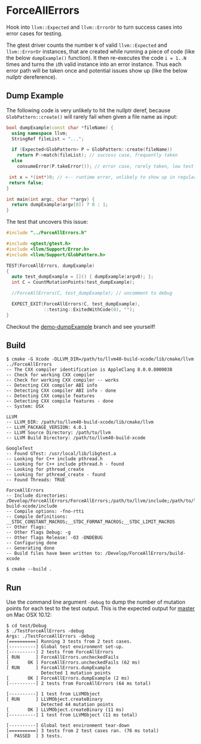 # ForceAllErrors

Hook into `llvm::Expected` and `llvm::ErrorOr` to turn success cases into error cases for testing. 

The gtest driver counts the number `N` of valid `llvm::Expected` and `llvm::ErrorOr` instances, that are created while 
running a piece of code (like the below `dumpExample()` function). It then re-executes the code `i = 1..N` times and 
turns the `i`th valid instance into an error instance. Thus each error path will be taken once and potential issues 
show up (like the below nullptr dereference).

## Dump Example

The following code is very unlikely to hit the nullptr deref, 
because `GlobPattern::create()` will rarely fail 
when given a file name as input:
```cpp
bool dumpExample(const char *fileName) {
  using namespace llvm;
  StringRef fileList = "...";

  if (Expected<GlobPattern> P = GlobPattern::create(fileName))
    return P->match(fileList); // success case, frequently taken
  else
    consumeError(P.takeError()); // error case, rarely taken, low test coverage

 int x = *(int*)0; // <-- runtime error, unlikely to show up in regular tests
 return false;
}

int main(int argc, char **argv) {
  return dumpExample(argv[0]) ? 0 : 1;
}
```

The test that uncovers this issue:
```cpp
#include "../ForceAllErrors.h"

#include <gtest/gtest.h>
#include <llvm/Support/Error.h>
#include <llvm/Support/GlobPattern.h>

TEST(ForceAllErrors, dumpExample)
{
  auto test_dumpExample = []() { dumpExample(argv0); };
  int C = CountMutationPoints(test_dumpExample);

  //ForceAllErrors(C, test_dumpExample); // uncomment to debug

  EXPECT_EXIT(ForceAllErrors(C, test_dumpExample),
              ::testing::ExitedWithCode(0), "");
}
```

Checkout the [demo-dumpExample](https://github.com/weliveindetail/ForceAllErrors-in-LLVM/commits/demo-dumpExample) 
branch and see yourself!

## Build
```
$ cmake -G Xcode -DLLVM_DIR=/path/to/llvm40-build-xcode/lib/cmake/llvm ../ForceAllErrors
-- The CXX compiler identification is AppleClang 8.0.0.8000038
-- Check for working CXX compiler
-- Check for working CXX compiler -- works
-- Detecting CXX compiler ABI info
-- Detecting CXX compiler ABI info - done
-- Detecting CXX compile features
-- Detecting CXX compile features - done
-- System: OSX

LLVM
-- LLVM_DIR: /path/to/llvm40-build-xcode/lib/cmake/llvm
-- LLVM_PACKAGE_VERSION: 4.0.1
-- LLVM Source Directory: /path/to/llvm
-- LLVM Build Directory: /path/to/llvm40-build-xcode

GoogleTest
-- Found GTest: /usr/local/lib/libgtest.a  
-- Looking for C++ include pthread.h
-- Looking for C++ include pthread.h - found
-- Looking for pthread_create
-- Looking for pthread_create - found
-- Found Threads: TRUE  

ForceAllErrors
-- Include directories: /Develop/ForceAllErrors/ForceAllErrors;/path/to/llvm/include;/path/to/llvm40-build-xcode/include
-- Compile options: -fno-rtti
-- Compile definitions: __STDC_CONSTANT_MACROS;__STDC_FORMAT_MACROS;__STDC_LIMIT_MACROS
-- Other flags: 
-- Other flags Debug: -g
-- Other flags Release: -O3 -DNDEBUG
-- Configuring done
-- Generating done
-- Build files have been written to: /Develop/ForceAllErrors/build-xcode

$ cmake --build .
```

## Run

Use the command line argument `-debug` to dump the number of mutation points 
for each test to the test output. This is the expected output for 
[master](https://github.com/weliveindetail/ForceAllErrors-in-LLVM/commits/master) 
on Mac OSX 10.12:

```
$ cd test/Debug
$ ./TestForceAllErrors -debug
Args: ./TestForceAllErrors -debug 
[==========] Running 3 tests from 2 test cases.
[----------] Global test environment set-up.
[----------] 2 tests from ForceAllErrors
[ RUN      ] ForceAllErrors.uncheckedFails
[       OK ] ForceAllErrors.uncheckedFails (62 ms)
[ RUN      ] ForceAllErrors.dumpExample
             Detected 1 mutation points
[       OK ] ForceAllErrors.dumpExample (2 ms)
[----------] 2 tests from ForceAllErrors (64 ms total)

[----------] 1 test from LLVMObject
[ RUN      ] LLVMObject.createBinary
             Detected 44 mutation points
[       OK ] LLVMObject.createBinary (11 ms)
[----------] 1 test from LLVMObject (11 ms total)

[----------] Global test environment tear-down
[==========] 3 tests from 2 test cases ran. (76 ms total)
[  PASSED  ] 3 tests.
```
